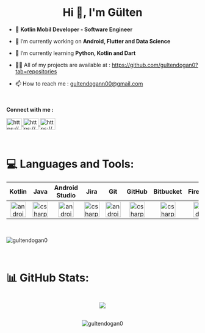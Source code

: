 <h1 align="center">Hi 👋, I'm Gülten</h1>

- :iphone: **Kotlin Mobil Developer - Software Engineer**

- 🔭 I’m currently working on **Android, Flutter and Data Science**

- 🌱 I’m currently learning **Python, Kotlin and Dart**
  
- 👨‍💻 All of my projects are available at : https://github.com/gultendogan0?tab=repositories

- 📫 How to reach me : gultendogann00@gmail.com


<br/>

**Connect with me :** 
<p align="left">
  <a href="https://www.linkedin.com/in/gülten-doğan-3a453721b/" target="blank">
    <img align="center" src="https://skillicons.dev/icons?i=linkedin" alt="https://www.linkedin.com/in/gülten-doğan-3a453721b" height="30" width="40" />
  </a>
  <a href="https://www.kaggle.com/gultendogan" target="blank">
    <img align="center" src="https://raw.githubusercontent.com/rahuldkjain/github-profile-readme-generator/master/src/images/icons/Social/kaggle.svg" alt="https://www.kaggle.com/gultendogan" height="30" width="40" />
  </a>
  <a href="https://medium.com/@gultendogan" target="blank">
    <img align="center" src="https://raw.githubusercontent.com/rahuldkjain/github-profile-readme-generator/master/src/images/icons/Social/medium.svg" alt="https://medium.com/@gultendogann00" height="30" width="40" />
  </a>
</p>

<br/>

# 💻 Languages and Tools:

| Kotlin | Java | Android Studio | Jira | Git | GitHub | Bitbucket | Firebase | Figma | Canva | 
| :-: | :-: | :-: | :-: | :-: | :-: | :-: | :-: | :-: | :-: |
|<img align="center" src="https://user-images.githubusercontent.com/25181517/185062810-7ee0c3d2-17f2-4a98-9d8a-a9576947692b.png" alt="android" width="40" height="40"/>|<img align="center" src="https://user-images.githubusercontent.com/25181517/117201156-9a724800-adec-11eb-9a9d-3cd0f67da4bc.png" alt="csharp" width="40" height="40"/> |<img align="center" src="https://user-images.githubusercontent.com/25181517/192108895-20dc3343-43e3-4a54-a90e-13a4abbc57b9.png" alt="android" width="40" height="40"/>|<img align="center" src="https://user-images.githubusercontent.com/25181517/183912952-83784e94-629d-4c34-a961-ae2ae795b662.png" alt="csharp" width="40" height="40"/>|<img align="center" src="https://user-images.githubusercontent.com/25181517/192108372-f71d70ac-7ae6-4c0d-8395-51d8870c2ef0.png" alt="android" width="40" height="40"/>|<img align="center" src="https://user-images.githubusercontent.com/25181517/192108374-8da61ba1-99ec-41d7-80b8-fb2f7c0a4948.png" alt="csharp" width="40" height="40"/>|<img align="center" src="https://user-images.githubusercontent.com/25181517/192108375-268c35e6-ab26-44b2-88bf-e3121a4e5083.png" alt="csharp" width="40" height="40"/>|<img align="center" src="https://user-images.githubusercontent.com/25181517/189716855-2c69ca7a-5149-4647-936d-780610911353.png" alt="android" width="40" height="40"/>|<img align="center" src="https://user-images.githubusercontent.com/25181517/189715289-df3ee512-6eca-463f-a0f4-c10d94a06b2f.png" alt="android" width="40" height="40"/>|<img align="center" src="https://github.com/marwin1991/profile-technology-icons/assets/136815194/02494c7c-de6a-43a6-9293-6369696842ed" alt="csharp" width="40" height="40"/>|

<br/>

<p align="left"> <img src="https://komarev.com/ghpvc/?username=gultendogan0&label=Views&color=blueviolet&style=flat" alt="gultendogan0" /> </p>

<br/>


# 📊 GitHub Stats:

<p align="center">
  <br/>
    <img src="https://github-readme-streak-stats.herokuapp.com/?user=gultendogan0&theme=radical&hide_border=false" />
  <br/>
</p>

<p align="center">
  <br/>
    <img src="https://github-readme-stats.vercel.app/api?username=gultendogan0&show_icons=true&locale=en&theme=radical&hide_border=false&include_all_commits=true&count_private=true" alt="gultendogan0" />
  <br/>
</p>





